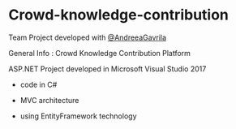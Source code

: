 # Crowd-knowledge-contribution

Team Project developed with [@AndreeaGavrila](https://github.com/AndreeaGavrila/)

General Info : Crowd Knowledge Contribution Platform 

ASP.NET Project developed in Microsoft Visual Studio 2017

- code in C# 

- MVC architecture

- using EntityFramework technology
